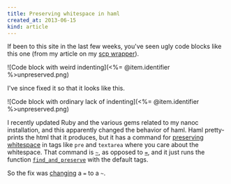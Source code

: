```yaml
---
title: Preserving whitespace in haml
created_at: 2013-06-15
kind: article
---
```

If been to this site in the last few weeks, you've seen ugly code blocks like
this one (from my article on my [scp wrapper](/!/scp-wrapper/)).

![Code block with weird indenting](<%= @item.identifier %>unpreserved.png)

I've since fixed it so that it looks like this.

![Code block with ordinary lack of indenting](<%= @item.identifier %>unpreserved.png)

I recently updated Ruby and the various gems related to my nanoc installation,
and this apparently changed the behavior of haml. Haml pretty-prints the html
that it produces, but it has a command for
[preserving whitespace](http://haml.info/docs/yardoc/file.REFERENCE.html#whitespace_preservation)
in tags like `pre` and `textarea` where you care about the whitespace.
That command is
[`~`](http://haml.info/docs/yardoc/file.REFERENCE.html#tilde),
as opposed to [`=`](http://haml.info/docs/yardoc/file.REFERENCE.html#inserting_ruby_),
and it just runs the function
[`find_and_preserve`](http://haml.info/docs/yardoc/Haml/Helpers.html#find_and_preserve-instance_method) with the default tags.

So the fix was
[changing](https://github.com/tlevine/www.thomaslevine.com/commit/bfa9a908ed4be14baf7366ddc0957e060f956ff5)
a `=` to a `~`.
